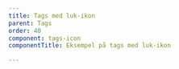 ```yaml
---
title: Tags med luk-ikon
parent: Tags
order: 40
component: tags-icon
componentTitle: Eksempel på tags med luk-ikon

---
```

